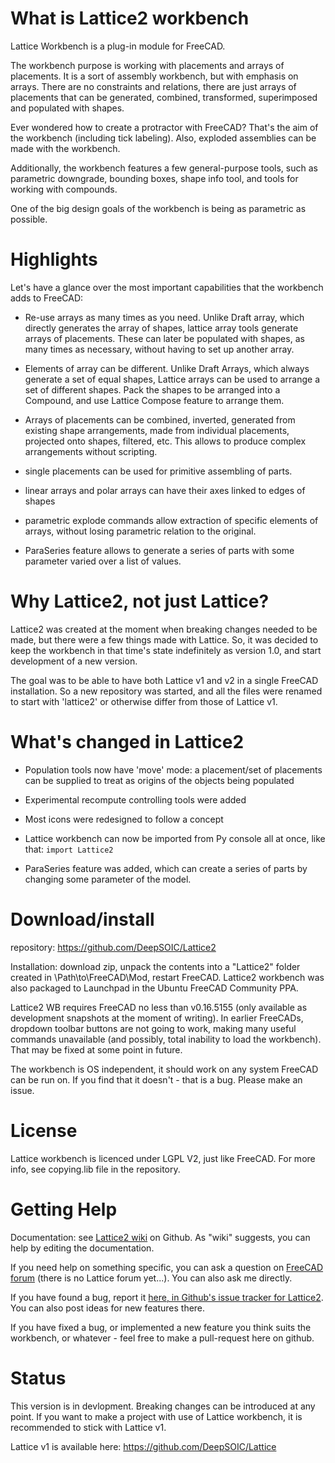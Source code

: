 # What is Lattice2 workbench
Lattice Workbench is a plug-in module for FreeCAD.

The workbench purpose is working with placements and arrays of placements. It is a sort of assembly workbench, but with emphasis on arrays. There are no constraints and relations, there are just arrays of placements that can be generated, combined, transformed, superimposed and populated with shapes. 

Ever wondered how to create a protractor with FreeCAD? That's the aim of the workbench (including tick labeling). Also, exploded assemblies can be made with the workbench.

Additionally, the workbench features a few general-purpose tools, such as parametric downgrade, bounding boxes, shape info tool, and tools for working with compounds.

One of the big design goals of the workbench is being as parametric as possible.

# Highlights
Let's have a glance over the most important capabilities that the workbench adds to FreeCAD:

* Re-use arrays as many times as you need. Unlike Draft array, which directly generates the array of shapes, lattice array tools generate arrays of placements. These can later be populated with shapes, as many times as necessary, without having to set up another array.

* Elements of array can be different. Unlike Draft Arrays, which always generate a set of equal shapes, Lattice arrays can be used to arrange a set of different shapes. Pack the shapes to be arranged into a Compound, and use Lattice Compose feature to arrange them.

* Arrays of placements can be combined, inverted, generated from existing shape arrangements, made from individual placements, projected onto shapes, filtered, etc. This allows to produce complex arrangements without scripting.

* single placements can be used for primitive assembling of parts.

* linear arrays and polar arrays can have their axes linked to edges of shapes

* parametric explode commands allow extraction of specific elements of arrays, without losing parametric relation to the original. 

* ParaSeries feature allows to generate a series of parts with some parameter varied over a list of values.

# Why Lattice2, not just Lattice?
Lattice2 was created at the moment when breaking changes needed to be made, but there were a few things made with Lattice. So, it was decided to keep the workbench in that time's state indefinitely as version 1.0, and start development of a new version.

The goal was to be able to have both Lattice v1 and v2 in a single FreeCAD installation. So a new repository was started, and all the files were renamed to start with 'lattice2' or otherwise differ from those of Lattice v1.

# What's changed in Lattice2

* Population tools now have 'move' mode: a placement/set of placements can be supplied to treat as origins of the objects being populated

* Experimental recompute controlling tools were added

* Most icons were redesigned to follow a concept

* Lattice workbench can now be imported from Py console all at once, like that: `import Lattice2`

* ParaSeries feature was added, which can create a series of parts by changing some parameter of the model.

# Download/install
repository: https://github.com/DeepSOIC/Lattice2

Installation: download zip, unpack the contents into a "Lattice2" folder created in \Path\to\FreeCAD\Mod, restart FreeCAD. Lattice2 workbench was also packaged to Launchpad in the Ubuntu FreeCAD Community PPA. 

Lattice2 WB requires FreeCAD no less than v0.16.5155 (only available as development snapshots at the moment of writing). In earlier FreeCADs, dropdown toolbar buttons are not going to work, making many useful commands unavailable (and possibly, total inability to load the workbench). That may be fixed at some point in future.

The workbench is OS independent, it should work on any system FreeCAD can be run on. If you find that it doesn't - that is a bug. Please make an issue.

# License
Lattice workbench is licenced under LGPL V2, just like FreeCAD. For more info, see copying.lib file in the repository.

# Getting Help

Documentation: see [Lattice2 wiki](https://github.com/DeepSOIC/Lattice2/wiki) on Github. As "wiki" suggests, you can help by editing the documentation.

If you need help on something specific, you can ask a question on [FreeCAD forum](http://forum.freecadweb.org/index.php) (there is no Lattice forum yet...). You can also ask me directly.

If you have found a bug, report it [here, in Github's issue tracker for Lattice2](https://github.com/DeepSOIC/Lattice2/issues). You can also post ideas for new features there.

If you have fixed a bug, or implemented a new feature you think suits the workbench, or whatever - feel free to make a pull-request here on github.

# Status
This version is in devlopment. Breaking changes can be introduced at any point. If you want to make a project with use of Lattice workbench, it is recommended to stick with Lattice v1.

Lattice v1 is available here: https://github.com/DeepSOIC/Lattice

